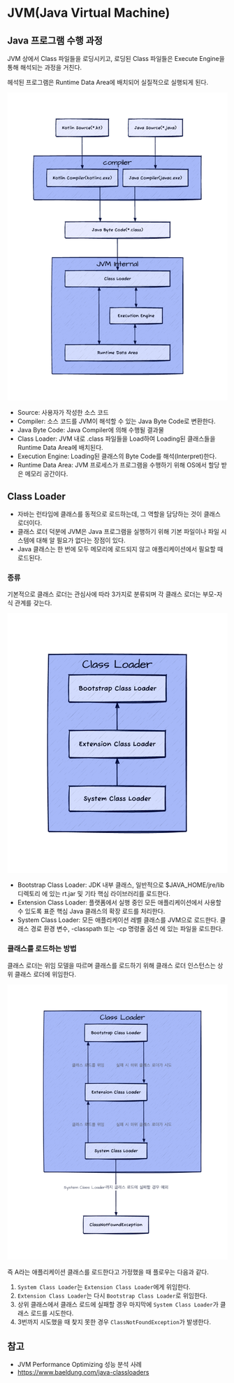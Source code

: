 # JVM(Java Virtual Machine)

## Java 프로그램 수행 과정

JVM 상에서 Class 파일들을 로딩시키고, 로딩된 Class 파일들은 Execute Engine을 통해 해석되는 과정을 거친다.

헤석된 프로그램은 Runtime Data Area에 배치되어 실질적으로 실행되게 된다.

![jvm](/java/img/jvm.png)

- Source: 사용자가 작성한 소스 코드
- Compiler: 소스 코드를 JVM이 해석할 수 있는 Java Byte Code로 변환한다.
- Java Byte Code: Java Compiler에 의해 수행될 결과물
- Class Loader: JVM 내로 .class 파일들을 Load하여 Loading된 클래스들을 Runtime Data Area에 배치된다.
- Execution Engine: Loading된 클래스의 Byte Code를 해석(Interpret)한다.
- Runtime Data Area: JVM 프로세스가 프로그램을 수행하기 위해 OS에서 할당 받은 메모리 공간이다.

## Class Loader

- 자바는 런타임에 클래스를 동적으로 로드하는데, 그 역할을 담당하는 것이 클래스 로더이다.  
- 클래스 로더 덕분에 JVM은 Java 프로그램을 실행하기 위해 기본 파일이나 파일 시스템에 대해 알 필요가 없다는 장점이 있다. 
- Java 클래스는 한 번에 모두 메모리에 로드되지 않고 애플리케이션에서 필요할 때 로드된다.

### 종류

기본적으로 클래스 로더는 관심사에 따라 3가지로 분류되며 각 클래스 로더는 부모-자식 관계를 갖는다.

![jvm](/java/img/class%20loader.png)

- Bootstrap Class Loader: JDK 내부 클래스, 일반적으로 $JAVA_HOME/jre/lib 디렉토리 에 있는 rt.jar 및 기타 핵심 라이브러리를 로드한다.
- Extension Class Loader: 플랫폼에서 실행 중인 모든 애플리케이션에서 사용할 수 있도록 표준 핵심 Java 클래스의 확장 로드를 처리한다.
- System Class Loader: 모든 애플리케이션 레벨 클래스를 JVM으로 로드한다. 클래스 경로 환경 변수, -classpath 또는 -cp 명령줄 옵션 에 있는 파일을 로드한다.

### 클래스를 로드하는 방법

클래스 로더는 위임 모델을 따르며 클래스를 로드하기 위해 클래스 로더 인스턴스는 상위 클래스 로더에 위임한다. 

![jvm](/java/img/class%20loader%20process.png)

즉 A라는 애플리케이션 클래스를 로드한다고 가정했을 때 플로우는 다음과 같다.
1. `System Class Loader`는 `Extension Class Loader`에게 위임한다.
2. `Extension Class Loader`는 다시 `Bootstrap Class Loader`로 위임한다.
3. 상위 클래스에서 클래스 로드에 실패할 경우 마지막에 `System Class Loader`가 클래스 로드를 시도한다. 
4. 3번까지 시도했을 때 찾지 못한 경우 `ClassNotFoundException`가 발생한다.

## 참고
- JVM Performance Optimizing 성능 분석 사례
- https://www.baeldung.com/java-classloaders